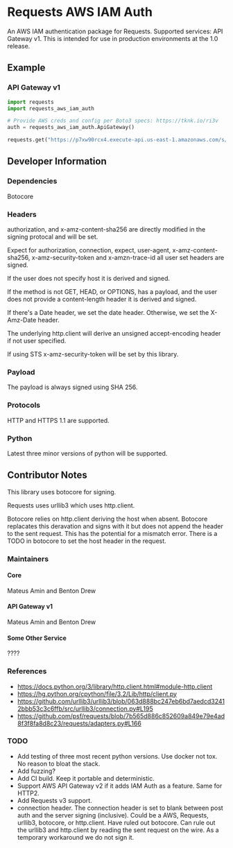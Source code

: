 # Requests AWS IAM Auth
An AWS IAM authentication package for Requests. Supported services: API Gateway v1. This is intended for use in production environments at the 1.0 release.

## Example

### API Gateway v1
```python
import requests
import requests_aws_iam_auth

# Provide AWS creds and config per Boto3 specs: https://tknk.io/ri3v
auth = requests_aws_iam_auth.ApiGateway()

requests.get("https://p7xw90rcx4.execute-api.us-east-1.amazonaws.com/s/", auth=auth)
```

## Developer Information

### Dependencies
Botocore

### Headers
authorization, and x-amz-content-sha256 are directly modified in the signing protocal and will be set.

Expect for authorization, connection, expect, user-agent, x-amz-content-sha256, x-amz-security-token and x-amzn-trace-id all user set headers are signed.

If the user does not specify host it is derived and signed. 

If the method is not GET, HEAD, or OPTIONS, has a payload, and the user does not provide a content-length header it is derived and signed.

If there's a Date header, we set the date header. Otherwise, we set the X-Amz-Date header.

The underlying http.client will derive an unsigned accept-encoding header if not user specified.

If using STS x-amz-security-token will be set by this library.

### Payload
The payload is always signed using SHA 256.

### Protocols
HTTP and HTTPS 1.1 are supported.

### Python
Latest three minor versions of python will be supported.

## Contributor Notes
This library uses botocore for signing. 

Requests uses urllib3 which uses http.client.

Botocore relies on http.client deriving the host when absent. Botocore replacates this deravation and signs with it but does not append the header to the sent request. This has the potential for a mismatch error. There is a TODO in botocore to set the host header in the request.

### Maintainers
#### Core
Mateus Amin and Benton Drew
#### API Gateway v1
Mateus Amin and Benton Drew
#### Some Other Service
????

### References
- https://docs.python.org/3/library/http.client.html#module-http.client
- https://hg.python.org/cpython/file/3.2/Lib/http/client.py
- https://github.com/urllib3/urllib3/blob/063d888bc247eb6bd7aedcd32412bbb53c3c6ffb/src/urllib3/connection.py#L195
- https://github.com/psf/requests/blob/7b565d886c852609a849e79e4ad8f3f8fa8d8c23/requests/adapters.py#L166

### TODO
- Add testing of three most recent python versions. Use docker not tox. No reason to bloat the stack.
- Add fuzzing?
- Add CI build. Keep it portable and deterministic.
- Support AWS API Gateway v2 if it adds IAM Auth as a feature. Same for HTTP2.
- Add Requests v3 support.
- connection header. The connection header is set to blank between post auth and the server signing (inclusive). Could be a AWS, Requests, urllib3, botocore, or http.client. Have ruled out botocore. Can rule out the urllib3 and http.client by reading the sent request on the wire. As a temporary workaround we do not sign it.